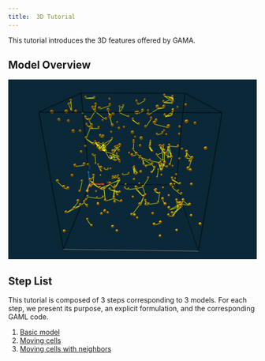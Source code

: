 ```yaml
---
title:  3D Tutorial
---
```



This tutorial introduces the 3D features offered by GAMA.



## Model Overview

[![Result of the 3D tutorial.](/resources/images/tutorials/3D_model_3.png)](http://www.youtube.com/watch?feature=player_embedded&v=6ZlBU6xTcfw)


## Step List

This tutorial is composed of 3 steps corresponding to 3 models. For each step, we present its purpose, an explicit formulation, and the corresponding GAML code.

1. [Basic model](ThreeD_step1)
1. [Moving cells](ThreeD_step2)
1. [Moving cells with neighbors](ThreeD_step3)
